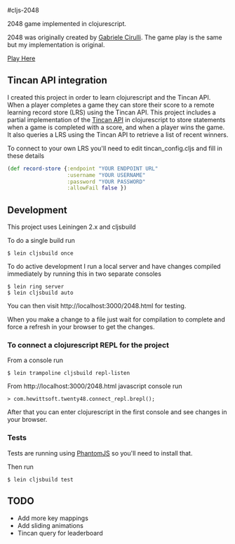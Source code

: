 #cljs-2048

2048 game implemented in clojurescript.

2048 was originally created by [Gabriele Cirulli](http://gabrielecirulli.com/works/2048). The game play is the same but my
implementation is original.

[Play Here](http://hewittsoft.com/2048/2048.html)

## Tincan API integration

I created this project in order to learn clojurescript and the Tincan API.
When a player completes a game they can store their score to a remote learning record store (LRS) using the Tincan API.
This project includes a partial implementation of the [Tincan API](http://tincanapi.com) in clojurescript to store
statements when a game is completed with a score, and when a player wins the game.
It also queries a LRS using the Tincan API to retrieve a list of recent winners.

To connect to your own LRS you'll need to edit tincan_config.cljs and fill in these details
``` clj
(def record-store {:endpoint "YOUR ENDPOINT URL"
                   :username "YOUR USERNAME"
                   :password "YOUR PASSWORD"
                   :allowFail false })
```

## Development

This project uses Leiningen 2.x and cljsbuild

To do a single build run
```
$ lein cljsbuild once
```

To do active development I run a local server and have changes compiled immediately by running this in two separate consoles

```
$ lein ring server
$ lein cljsbuild auto
```
You can then visit http://localhost:3000/2048.html for testing.

When you make a change to a file just wait for compilation to
complete and force a refresh in your browser to get the changes.

### To connect a clojurescript REPL for the project
From a console run
```
$ lein trampoline cljsbuild repl-listen
```
From http://localhost:3000/2048.html javascript console run
```
> com.hewittsoft.twenty48.connect_repl.brepl();
```

After that you can enter clojurescript in the first console and see changes in your browser.

### Tests

Tests are running using [PhantomJS](http://phantomjs.org/) so you'll need to install that.

Then run
```
$ lein cljsbuild test
```

## TODO
- Add more key mappings
- Add sliding animations
- Tincan query for leaderboard
